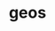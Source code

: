 ---
title: "geos"
layout: cache
categories: [package, develop]
meta: {"versions": ["3.10.4", "3.11.1", "3.11.2", "3.12.0", "3.9.1"], "compilers": ["apple-clang@=14.0.0", "apple-clang@=14.0.3", "gcc@=11.3.0", "gcc@=7.3.1"], "oss": ["amzn2", "ubuntu22.04", "ventura"], "platforms": ["darwin", "linux"], "targets": ["aarch64", "ivybridge", "x86_64_v3", "x86_64_v4"], "stacks": ["ml-darwin-aarch64-mps", "ml-linux-x86_64-cpu", "ml-linux-x86_64-cuda", "root"], "num_specs": 22, "num_specs_by_stack": {"ml-darwin-aarch64-mps": 7, "root": 22, "ml-linux-x86_64-cpu": 5, "ml-linux-x86_64-cuda": 5}}
spec_details: [{"hash": "mthlxcwxefw3iyeggied4ms5ncg6ua7w", "compiler": "apple-clang@=14.0.0", "versions": ["3.12.0"], "os": "ventura", "platform": "darwin", "target": "aarch64", "variants": ["build_system=cmake", "build_type=Release", "generator=ninja", "~ipo", "+shared"], "stacks": ["ml-darwin-aarch64-mps", "root"], "size": "-", "tarball": "https://binaries.spack.io/develop/build_cache/darwin-ventura-aarch64/apple-clang-14.0.0/geos-3.12.0/darwin-ventura-aarch64-apple-clang-14.0.0-geos-3.12.0-mthlxcwxefw3iyeggied4ms5ncg6ua7w.spack"}, {"hash": "urbwtrsui4mh2grnt3n4cwuskfmqfysz", "compiler": "apple-clang@=14.0.0", "versions": ["3.12.0"], "os": "ventura", "platform": "darwin", "target": "aarch64", "variants": ["build_system=cmake", "build_type=Release", "generator=ninja", "~ipo", "+shared"], "stacks": ["ml-darwin-aarch64-mps", "root"], "size": "-", "tarball": "https://binaries.spack.io/develop/build_cache/darwin-ventura-aarch64/apple-clang-14.0.0/geos-3.12.0/darwin-ventura-aarch64-apple-clang-14.0.0-geos-3.12.0-urbwtrsui4mh2grnt3n4cwuskfmqfysz.spack"}, {"hash": "uucbuxnjgy4me6nrp6c4o2woku6cclxb", "compiler": "apple-clang@=14.0.0", "versions": ["3.12.0"], "os": "ventura", "platform": "darwin", "target": "aarch64", "variants": ["build_system=cmake", "build_type=Release", "generator=ninja", "~ipo", "+shared"], "stacks": ["ml-darwin-aarch64-mps", "root"], "size": "-", "tarball": "https://binaries.spack.io/develop/build_cache/darwin-ventura-aarch64/apple-clang-14.0.0/geos-3.12.0/darwin-ventura-aarch64-apple-clang-14.0.0-geos-3.12.0-uucbuxnjgy4me6nrp6c4o2woku6cclxb.spack"}, {"hash": "br2wmuwbfdlc3jpdfpntfbj7k4zqcolh", "compiler": "apple-clang@=14.0.0", "versions": ["3.12.0"], "os": "ventura", "platform": "darwin", "target": "aarch64", "variants": ["build_system=cmake", "build_type=Release", "generator=ninja", "~ipo", "+shared"], "stacks": ["ml-darwin-aarch64-mps", "root"], "size": "-", "tarball": "https://binaries.spack.io/develop/build_cache/darwin-ventura-aarch64/apple-clang-14.0.0/geos-3.12.0/darwin-ventura-aarch64-apple-clang-14.0.0-geos-3.12.0-br2wmuwbfdlc3jpdfpntfbj7k4zqcolh.spack"}, {"hash": "xqeocb7dgjudsdubenlnizzxidi2xjyf", "compiler": "apple-clang@=14.0.3", "versions": ["3.12.0"], "os": "ventura", "platform": "darwin", "target": "aarch64", "variants": ["build_system=cmake", "build_type=Release", "generator=ninja", "~ipo", "+shared"], "stacks": ["ml-darwin-aarch64-mps", "root"], "size": "-", "tarball": "https://binaries.spack.io/develop/build_cache/darwin-ventura-aarch64/apple-clang-14.0.3/geos-3.12.0/darwin-ventura-aarch64-apple-clang-14.0.3-geos-3.12.0-xqeocb7dgjudsdubenlnizzxidi2xjyf.spack"}, {"hash": "fii33pmmch23qqalhjoklf6mv3ektnng", "compiler": "apple-clang@=14.0.3", "versions": ["3.12.0"], "os": "ventura", "platform": "darwin", "target": "aarch64", "variants": ["build_system=cmake", "build_type=Release", "generator=ninja", "~ipo", "+shared"], "stacks": ["ml-darwin-aarch64-mps", "root"], "size": "-", "tarball": "https://binaries.spack.io/develop/build_cache/darwin-ventura-aarch64/apple-clang-14.0.3/geos-3.12.0/darwin-ventura-aarch64-apple-clang-14.0.3-geos-3.12.0-fii33pmmch23qqalhjoklf6mv3ektnng.spack"}, {"hash": "z3k22acm2exay7wllzoq7fikgl5otp25", "compiler": "apple-clang@=14.0.3", "versions": ["3.12.0"], "os": "ventura", "platform": "darwin", "target": "aarch64", "variants": ["build_system=cmake", "build_type=Release", "generator=ninja", "~ipo", "+shared"], "stacks": ["ml-darwin-aarch64-mps", "root"], "size": "-", "tarball": "https://binaries.spack.io/develop/build_cache/darwin-ventura-aarch64/apple-clang-14.0.3/geos-3.12.0/darwin-ventura-aarch64-apple-clang-14.0.3-geos-3.12.0-z3k22acm2exay7wllzoq7fikgl5otp25.spack"}, {"hash": "r2gt7exzybjjzgh7vh643mcg45tyl4v7", "compiler": "gcc@=7.3.1", "versions": ["3.9.1"], "os": "amzn2", "platform": "linux", "target": "ivybridge", "variants": ["build_system=cmake", "build_type=RelWithDebInfo", "~ipo", "patches=ab78db7"], "stacks": ["root"], "size": "-", "tarball": "https://binaries.spack.io/develop/build_cache/linux-amzn2-ivybridge/gcc-7.3.1/geos-3.9.1/linux-amzn2-ivybridge-gcc-7.3.1-geos-3.9.1-r2gt7exzybjjzgh7vh643mcg45tyl4v7.spack"}, {"hash": "l5nbc6xpd7avsddhi76q4yraoehdwntk", "compiler": "gcc@=7.3.1", "versions": ["3.11.1"], "os": "amzn2", "platform": "linux", "target": "ivybridge", "variants": ["build_system=cmake", "build_type=RelWithDebInfo", "~ipo"], "stacks": ["root"], "size": "-", "tarball": "https://binaries.spack.io/develop/build_cache/linux-amzn2-ivybridge/gcc-7.3.1/geos-3.11.1/linux-amzn2-ivybridge-gcc-7.3.1-geos-3.11.1-l5nbc6xpd7avsddhi76q4yraoehdwntk.spack"}, {"hash": "y34zbr7pluk7uxnbwln5zf4pwih6shkb", "compiler": "gcc@=7.3.1", "versions": ["3.9.1"], "os": "amzn2", "platform": "linux", "target": "x86_64_v3", "variants": ["build_type=RelWithDebInfo", "~ipo", "patches=ab78db7"], "stacks": ["root"], "size": "-", "tarball": "https://binaries.spack.io/develop/build_cache/linux-amzn2-x86_64_v3/gcc-7.3.1/geos-3.9.1/linux-amzn2-x86_64_v3-gcc-7.3.1-geos-3.9.1-y34zbr7pluk7uxnbwln5zf4pwih6shkb.spack"}, {"hash": "qq3cvhn2fmn45j6ig6q5tfwngcdljz7n", "compiler": "gcc@=7.3.1", "versions": ["3.9.1"], "os": "amzn2", "platform": "linux", "target": "x86_64_v3", "variants": ["build_system=cmake", "build_type=RelWithDebInfo", "~ipo", "patches=ab78db7"], "stacks": ["root"], "size": "-", "tarball": "https://binaries.spack.io/develop/build_cache/linux-amzn2-x86_64_v3/gcc-7.3.1/geos-3.9.1/linux-amzn2-x86_64_v3-gcc-7.3.1-geos-3.9.1-qq3cvhn2fmn45j6ig6q5tfwngcdljz7n.spack"}, {"hash": "fziv26wlzrw66pgmgqhp6qybz5tslv6b", "compiler": "gcc@=7.3.1", "versions": ["3.9.1"], "os": "amzn2", "platform": "linux", "target": "x86_64_v3", "variants": ["build_system=cmake", "build_type=RelWithDebInfo", "~ipo", "patches=ab78db7"], "stacks": ["root"], "size": "-", "tarball": "https://binaries.spack.io/develop/build_cache/linux-amzn2-x86_64_v3/gcc-7.3.1/geos-3.9.1/linux-amzn2-x86_64_v3-gcc-7.3.1-geos-3.9.1-fziv26wlzrw66pgmgqhp6qybz5tslv6b.spack"}, {"hash": "uunfnae3adjnqollc65vqpp47jqhuwjn", "compiler": "gcc@=7.3.1", "versions": ["3.9.1"], "os": "amzn2", "platform": "linux", "target": "x86_64_v3", "variants": ["build_type=RelWithDebInfo", "~ipo", "patches=ab78db7"], "stacks": ["root"], "size": "-", "tarball": "https://binaries.spack.io/develop/build_cache/linux-amzn2-x86_64_v3/gcc-7.3.1/geos-3.9.1/linux-amzn2-x86_64_v3-gcc-7.3.1-geos-3.9.1-uunfnae3adjnqollc65vqpp47jqhuwjn.spack"}, {"hash": "jlas4ebzo4oir7p4f7lsbygmslsjy3og", "compiler": "gcc@=7.3.1", "versions": ["3.9.1"], "os": "amzn2", "platform": "linux", "target": "x86_64_v3", "variants": ["build_system=cmake", "build_type=RelWithDebInfo", "~ipo", "patches=ab78db7"], "stacks": ["root"], "size": "-", "tarball": "https://binaries.spack.io/develop/build_cache/linux-amzn2-x86_64_v3/gcc-7.3.1/geos-3.9.1/linux-amzn2-x86_64_v3-gcc-7.3.1-geos-3.9.1-jlas4ebzo4oir7p4f7lsbygmslsjy3og.spack"}, {"hash": "hemhi4ie4e7xq6fe4a6heupob2x3f2bk", "compiler": "gcc@=7.3.1", "versions": ["3.10.4"], "os": "amzn2", "platform": "linux", "target": "x86_64_v3", "variants": ["build_system=cmake", "build_type=RelWithDebInfo", "~ipo"], "stacks": ["root"], "size": "-", "tarball": "https://binaries.spack.io/develop/build_cache/linux-amzn2-x86_64_v3/gcc-7.3.1/geos-3.10.4/linux-amzn2-x86_64_v3-gcc-7.3.1-geos-3.10.4-hemhi4ie4e7xq6fe4a6heupob2x3f2bk.spack"}, {"hash": "5dyiuklfvuj7prrakj577vl725opocnz", "compiler": "gcc@=7.3.1", "versions": ["3.9.1"], "os": "amzn2", "platform": "linux", "target": "x86_64_v3", "variants": ["build_system=cmake", "build_type=RelWithDebInfo", "~ipo", "patches=ab78db7"], "stacks": ["root"], "size": "-", "tarball": "https://binaries.spack.io/develop/build_cache/linux-amzn2-x86_64_v3/gcc-7.3.1/geos-3.9.1/linux-amzn2-x86_64_v3-gcc-7.3.1-geos-3.9.1-5dyiuklfvuj7prrakj577vl725opocnz.spack"}, {"hash": "becevsvvrci2pp7w4iwfa3ummlgx2kbz", "compiler": "gcc@=7.3.1", "versions": ["3.9.1"], "os": "amzn2", "platform": "linux", "target": "x86_64_v4", "variants": ["build_type=RelWithDebInfo", "~ipo", "patches=ab78db7"], "stacks": ["root"], "size": "-", "tarball": "https://binaries.spack.io/develop/build_cache/linux-amzn2-x86_64_v4/gcc-7.3.1/geos-3.9.1/linux-amzn2-x86_64_v4-gcc-7.3.1-geos-3.9.1-becevsvvrci2pp7w4iwfa3ummlgx2kbz.spack"}, {"hash": "gcruqwggxq6wkzw5zorl6zyu2t33x23v", "compiler": "gcc@=11.3.0", "versions": ["3.12.0"], "os": "ubuntu22.04", "platform": "linux", "target": "x86_64_v3", "variants": ["build_system=cmake", "build_type=Release", "generator=ninja", "~ipo", "+shared"], "stacks": ["ml-linux-x86_64-cpu", "ml-linux-x86_64-cuda", "root"], "size": "-", "tarball": "https://binaries.spack.io/develop/build_cache/linux-ubuntu22.04-x86_64_v3/gcc-11.3.0/geos-3.12.0/linux-ubuntu22.04-x86_64_v3-gcc-11.3.0-geos-3.12.0-gcruqwggxq6wkzw5zorl6zyu2t33x23v.spack"}, {"hash": "bjh7ijgopcckmnowkkklbrzobaf7g3kg", "compiler": "gcc@=11.3.0", "versions": ["3.12.0"], "os": "ubuntu22.04", "platform": "linux", "target": "x86_64_v3", "variants": ["build_system=cmake", "build_type=Release", "generator=ninja", "~ipo", "+shared"], "stacks": ["ml-linux-x86_64-cpu", "ml-linux-x86_64-cuda", "root"], "size": "-", "tarball": "https://binaries.spack.io/develop/build_cache/linux-ubuntu22.04-x86_64_v3/gcc-11.3.0/geos-3.12.0/linux-ubuntu22.04-x86_64_v3-gcc-11.3.0-geos-3.12.0-bjh7ijgopcckmnowkkklbrzobaf7g3kg.spack"}, {"hash": "ujy65fimmygc7h5uaev7xfnig6ucjx3z", "compiler": "gcc@=11.3.0", "versions": ["3.11.2"], "os": "ubuntu22.04", "platform": "linux", "target": "x86_64_v3", "variants": ["build_system=cmake", "build_type=RelWithDebInfo", "generator=ninja", "~ipo"], "stacks": ["ml-linux-x86_64-cpu", "ml-linux-x86_64-cuda", "root"], "size": "-", "tarball": "https://binaries.spack.io/develop/build_cache/linux-ubuntu22.04-x86_64_v3/gcc-11.3.0/geos-3.11.2/linux-ubuntu22.04-x86_64_v3-gcc-11.3.0-geos-3.11.2-ujy65fimmygc7h5uaev7xfnig6ucjx3z.spack"}, {"hash": "uoswb6btpaut76ykjo4efce6vjrvuyh5", "compiler": "gcc@=11.3.0", "versions": ["3.12.0"], "os": "ubuntu22.04", "platform": "linux", "target": "x86_64_v3", "variants": ["build_system=cmake", "build_type=Release", "generator=ninja", "~ipo", "+shared"], "stacks": ["ml-linux-x86_64-cpu", "ml-linux-x86_64-cuda", "root"], "size": "-", "tarball": "https://binaries.spack.io/develop/build_cache/linux-ubuntu22.04-x86_64_v3/gcc-11.3.0/geos-3.12.0/linux-ubuntu22.04-x86_64_v3-gcc-11.3.0-geos-3.12.0-uoswb6btpaut76ykjo4efce6vjrvuyh5.spack"}, {"hash": "rl6zvhaw566gkn7txxltekt5bj5mkav4", "compiler": "gcc@=11.3.0", "versions": ["3.11.2"], "os": "ubuntu22.04", "platform": "linux", "target": "x86_64_v3", "variants": ["build_system=cmake", "build_type=RelWithDebInfo", "generator=ninja", "~ipo"], "stacks": ["ml-linux-x86_64-cpu", "ml-linux-x86_64-cuda", "root"], "size": "-", "tarball": "https://binaries.spack.io/develop/build_cache/linux-ubuntu22.04-x86_64_v3/gcc-11.3.0/geos-3.11.2/linux-ubuntu22.04-x86_64_v3-gcc-11.3.0-geos-3.11.2-rl6zvhaw566gkn7txxltekt5bj5mkav4.spack"}]
---
